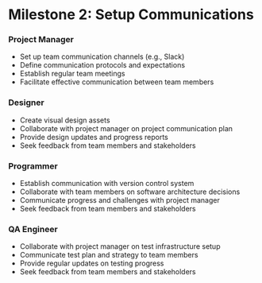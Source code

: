 # Milestone 2: Setup Communications

### Project Manager
- Set up team communication channels (e.g., Slack)
- Define communication protocols and expectations
- Establish regular team meetings
- Facilitate effective communication between team members

### Designer
- Create visual design assets
- Collaborate with project manager on project communication plan
- Provide design updates and progress reports
- Seek feedback from team members and stakeholders

### Programmer
- Establish communication with version control system
- Collaborate with team members on software architecture decisions
- Communicate progress and challenges with project manager
- Seek feedback from team members and stakeholders

### QA Engineer
- Collaborate with project manager on test infrastructure setup
- Communicate test plan and strategy to team members
- Provide regular updates on testing progress
- Seek feedback from team members and stakeholders

